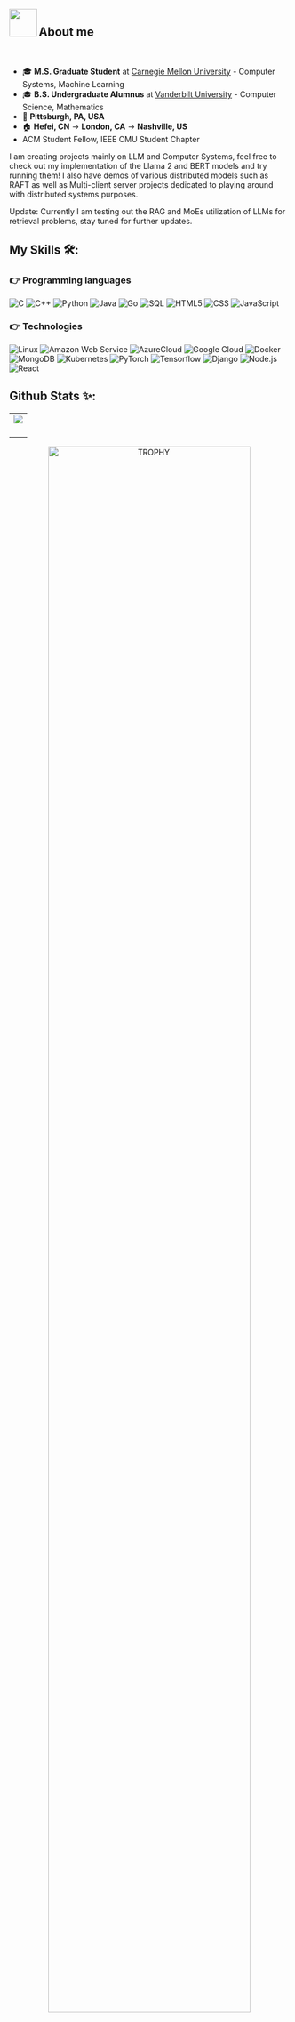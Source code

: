 <br>
<img align="left" src = "https://user-images.githubusercontent.com/63050133/156777293-72a6e681-2582-4a9d-ad92-09d1181d47c7.gif" width = 50px height=50px>
<h2 align="left" font-weight="bold">About me</h2>  
<br>

- 🎓 **M.S. Graduate Student** at [Carnegie Mellon University](https://www.cmu.edu/) - Computer Systems, Machine Learning
- 🎓 **B.S. Undergraduate Alumnus** at [Vanderbilt University](https://www.vanderbilt.edu/) - Computer Science, Mathematics
- 📍 **Pittsburgh, PA, USA**
- 🏠 **Hefei, CN** -> **London, CA** -> **Nashville, US**
- ACM Student Fellow, IEEE CMU Student Chapter

I am creating projects mainly on LLM and Computer Systems, feel free to check out my implementation of the Llama 2 and BERT models and try running them! I also have demos of various distributed models such as RAFT as well as Multi-client server projects dedicated to playing around with distributed systems purposes.<be>

Update: Currently I am testing out the RAG and MoEs utilization of LLMs for retrieval problems, stay tuned for further updates.

## My Skills 🛠️:

### 👉 Programming languages

![C](https://img.shields.io/badge/-C-222222?style=flat&logo=c)
![C++](https://img.shields.io/badge/-C++-222222?style=flat&logo=c%2B%2B)
![Python](https://img.shields.io/badge/-Python-222222?style=flat&logo=python)
![Java](https://img.shields.io/badge/-Java-222222?style=flat&logo=java)
![Go](https://img.shields.io/badge/-Go-222222?style=flat&logo=go)
![SQL](https://img.shields.io/badge/-SQL-222222?style=flat&logo=postgresql)
![HTML5](https://img.shields.io/badge/-HTML5-222222?style=flat&logo=html5)
![CSS](https://img.shields.io/badge/-CSS-222222?style=flat&logo=css3)
![JavaScript](https://img.shields.io/badge/-JavaScript-222222?style=flat&logo=javascript)

### 👉 Technologies

![Linux](https://img.shields.io/badge/-Linux-222222?style=flat&logo=linux&logoColor=FCC624)
![Amazon Web Service](https://img.shields.io/badge/-Amazon%20Web%20Service-222222?style=flat-square&logo=amazon-aws)
![AzureCloud](https://img.shields.io/badge/Microsoft%20Azure-222222?style=flat-square&logo=microsoft-azure)
![Google Cloud](https://img.shields.io/badge/Google%20Cloud-222222?style=flat-square&logo=google-cloud)
![Docker](https://img.shields.io/badge/-Docker-222222?style=flat-square&logo=docker)
![MongoDB](https://img.shields.io/badge/-MongoDB-222222?style=flat-square&logo=MongoDB)
![Kubernetes](https://img.shields.io/badge/-Kubernetes-222222?style=flat-square&logo=Kubernetes)
![PyTorch](https://img.shields.io/badge/-PyTorch-222222?style=flat&logo=PyTorch&logoColor=61DAFB)
![Tensorflow](https://img.shields.io/badge/-Tensorflow-222222?style=flat&logo=Tensorflow&logoColor=61DAFB)
![Django](https://img.shields.io/badge/-Django-222222?style=flat-square&logo=Django)
![Node.js](https://img.shields.io/badge/-Node.js-222222?style=flat&logo=node.js&logoColor=339933)
![React](https://img.shields.io/badge/-React-222222?style=flat&logo=React&logoColor=61DAFB)

## Github Stats ✨:

<!--- stats & Trophy (start) -->
<p align="center">
  <!--- stats (start) -->
<table align="center">
<tr border="none">
<td width="100%" align="center">
  
  <img  align="center"  src="https://github-readme-stats.vercel.app/api?username=AllenJWZhu&theme=dark&show_icons=true&rank_icon&count_private=true&hide=contribs&include_all_commits=false" />
  <br></br>
</td>


</table>
<!--- stats (end) -->

<!--- trophy (start) -->
<div align=center>
  <a href="https://github.com/ryo-ma/github-profile-trophy" title="Go to Source">
      <img align="center" width=85% src="https://github-profile-trophy.vercel.app/?username=AllenJWZhu&theme=radical&row=1&column=7&margin-h=15&margin-w=5&no-bg=true" alt="TROPHY" />
    </a>
</div>
<!--- trophy (start) -->


</p>        
<!--- stats (end) -->

## Connect ☕ :
<br>

[![@allen_zhu9](https://img.icons8.com/fluency/48/000000/instagram-new.png "@allen_zhu9")](https://www.instagram.com/allen_zhu9/) [![@allenjwzhu724](https://img.icons8.com/fluency/48/000000/linkedin.png "@allenjwzhu724")](https://www.linkedin.com/in/allenjwzhu724/) [![@allenzhu724@gmail.com](https://img.icons8.com/fluency/48/000000/apple-mail.png "@allenzhu724@gmail.com")](@allenzhu724gmail.com)

<be><be>

Last edited on: 02/04/2024
